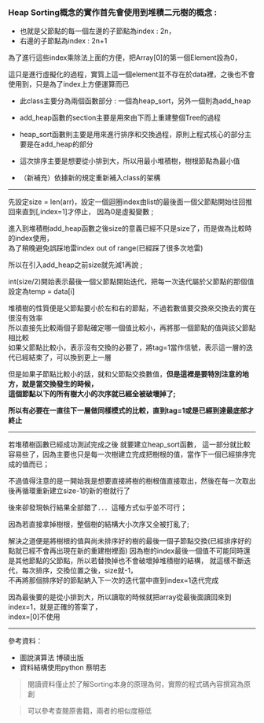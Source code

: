 

### Heap Sorting概念的實作首先會使用到堆積二元樹的概念 : 
- 也就是父節點的每一個左邊的子節點為index : 2n，
- 右邊的子節點為index : 2n+1

為了進行這些index乘除法上面的方便，把Array[0]的第一個Element設為0，

這只是進行虛擬化的過程，實質上這一個element並不存在於data裡，之後也不會使用到，只是為了index上方便運算而已



- 此class主要分為兩個函數部分 : 一個為heap_sort，另外一個則為add_heap
- add_heap函數的section主要是用來由下而上重建整個Tree的過程

- heap_sort函數則主要是用來進行排序和交換過程，原則上程式核心的部分主要是在add_heap的部分

- 這次排序主要是想要從小排到大，所以用最小堆積樹，樹根節點為最小值

- （新補充）依據新的規定重新補入class的架構

---

先設定size = len(arr)，設定一個迴圈index由list的最後面一個父節點開始往回推回來直到[,index=1]才停止，
因為0是虛擬變數 ;

進入到堆積樹add_heap函數之後size的意義已經不只是size了，而是做為比較時的index使用，<br>
為了稍晚避免誤踩地雷index out of range(已經踩了很多次地雷)<br>

所以在引入add_heap之前size就先減1再說 ;

int(size/2)開始表示最後一個父節點開始迭代，把每一次迭代屬於父節點的那個值設定為temp = data[i]

堆積樹的性質便是父節點要小於左和右的節點，不過若數值要交換來交換去的實在很沒有效率<br>
所以直接先比較兩個子節點確定哪一個值比較小，再將那一個節點的值與該父節點相比較<br>
如果父節點比較小，表示沒有交換的必要了，將tag=1當作信號，表示這一層的迭代已經結束了，可以換到更上一層<br>

但是如果子節點比較小的話，就和父節點交換數值，<strong>但是這裡是要特別注意的地方，就是當交換發生的時候，<br>
這個節點以下的所有樹大小的次序就已經全被破壞掉了;<br>
 
所以有必要在一直往下一層做同樣模式的比較，直到tag=1或是已經到達最底部才終止</strong>

---

若堆積樹函數已經成功測試完成之後
就要建立heap_sort函數，
這一部分就比較容易些了，因為主要也只是每一次樹建立完成把樹根的值，當作下一個已經排序完成的值而已；

不過值得注意的是一開始我是想要直接將樹的樹根值直接取出，然後在每一次取出後再循環重新建立size-1的新的樹就行了<br>

後來卻發現執行結果全部錯了．．．這種方式似乎並不可行；<br>

因為若直接拿掉樹根，整個樹的結構大小次序又全被打亂了;

解決之道便是將樹根的值與尚未排序好的樹的最後一個子節點交換(已經排序好的點就已經不會再出現在新的重建樹裡面)
因為樹的index最後一個值不可能同時還是其他節點的父節點，所以若替換掉也不會破壞掉堆積樹的結構，
就這樣不斷迭代，每次排序，交換位置之後，size就-1，<br>不再將那個排序好的節點納入下一次的迭代當中直到index=1迭代完成


因為最後要的是從小排到大，所以讀取的時候就把array從最後面讀回來到index=1，就是正確的答案了，<br>
index=[0]不使用

---

參考資料： 

- 圖說演算法  博碩出版 
- 資料結構使用python 蔡明志

> 閱讀資料僅止於了解Sorting本身的原理為何，實際的程式碼內容撰寫為原創

> 可以參考查閱原書籍，兩者的相似度極低


